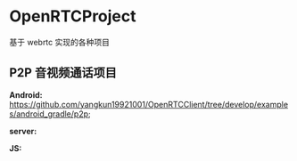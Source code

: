 # OpenRTCProject
基于 webrtc 实现的各种项目

## P2P 音视频通话项目

**Android:** https://github.com/yangkun19921001/OpenRTCClient/tree/develop/examples/android_gradle/p2p;

**server:**

**JS:**
